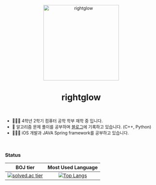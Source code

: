 <div align="center">
    <img width="250" height="250" src="https://user-images.githubusercontent.com/48743729/98464179-68e53f00-2204-11eb-8f38-7a81731c4b54.jpeg" alt="rightglow">
    <p>
        <sup>
            <h1 href="https://github.com/rightglow">rightglow</h1>
        </sup>
    </p>
</div>

<br>

- 🏃🏻‍♂️ 4학년 2학기 컴퓨터 공학 학부 재학 중 입니다.
- 🏅 알고리즘 문제 풀이를 공부하며 [블로그](https://glowdev.tistory.com)에 기록하고 있습니다. (C++, Python)
- 🧑🏻‍💻 iOS 개발과 JAVA Spring framework를 공부하고 있습니다.

<br>

### Status
<!-- |![rightglow's github stats](https://github-readme-stats.vercel.app/api?username=rightglow&show_icons=true&theme=onedark)| -->

|BOJ tier|Most Used Language|
|:--------:|:------:|
|[![solved.ac tier](http://mazassumnida.wtf/api/generate_badge?boj=glowing713)](https://solved.ac/glowing713)|[![Top Langs](https://github-readme-stats.vercel.app/api/top-langs/?username=rightglow&layout=compact)](https://github.com/rightglow/github-readme-stats)|
